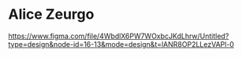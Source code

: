 # Alice Zeurgo

https://www.figma.com/file/4WbdlX6PW7WOxbcJKdLhrw/Untitled?type=design&node-id=16-13&mode=design&t=lANR8OP2LLezVAPl-0
